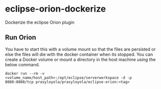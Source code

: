 # eclipse-orion-dockerize
Dockerize the eclipse Orion plugin

## Run Orion
You have to start this with a volume mount so that the files are persisted or else the files will die with the docker container when its stopped. You can create a Docker volume or mount a directory in the host machine using the below command.
        
    docker run --rm -v <volume_name/host_path>:/opt/eclipse/serverworkspace -d -p 8080:8080/tcp prasyloyola/prasyloyola/eclipse-orion:<tag>

